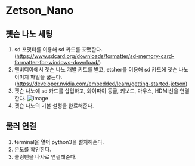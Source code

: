 # Zetson_Nano
## 젯슨 나노 세팅
1. sd 포맷터를 이용해 sd 카드를 포맷한다. (https://www.sdcard.org/downloads/formatter/sd-memory-card-formatter-for-windows-download/)
2. 엔비디아에서 젯슨 나노 개발 키트를 받고, etcher를 이용해 sd 카드에 젯슨 나노 이미지 파일을 굽는다. (https://developer.nvidia.com/embedded/learn/getting-started-jetson)
3. 젯슨 나노에 sd 카드를 삽입하고, 와이파이 동글, 키보드, 마우스, HDMI선을 연결한다.
![image](https://github.com/server-123/Zetson_Nano/assets/73692229/960b1275-9df1-425c-b149-f210ef662777)
4. 젯슨 나노의 기본 설정을 완료해준다.

## 쿨러 연결
1. terminal을 열어 python3을 설치해준다.
2. 온도를 확인한다.
3. 쿨링팬을 나사로 연결해준다.
